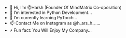 - 👋 Hi, I’m @Harsh (Founder Of MindMatrix Co-oporation)
- 👀 I’m interested in Python Development...
- 🌱 I’m currently learning PyTorch...
- 📫 Contact Me on Instagram as @h_ars_h._ ...
- ⚡ Fun fact: You Will Enjoy My Company...

<!---
5095harsh/5095harsh is a ✨ special ✨ repository because its `README.md` (this file) appears on your GitHub profile.
You can click the Preview link to take a look at your changes.
--->
